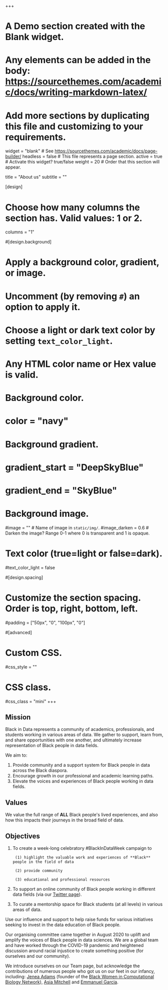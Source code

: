 +++
# A Demo section created with the Blank widget.
# Any elements can be added in the body: https://sourcethemes.com/academic/docs/writing-markdown-latex/
# Add more sections by duplicating this file and customizing to your requirements.

widget = "blank"  # See https://sourcethemes.com/academic/docs/page-builder/
headless = false  # This file represents a page section.
active = true # Activate this widget? true/false
weight = 20  # Order that this section will appear.

title = "About us"
subtitle = ""

[design]
  # Choose how many columns the section has. Valid values: 1 or 2.
  columns = "1"

#[design.background]
  # Apply a background color, gradient, or image.
  #   Uncomment (by removing `#`) an option to apply it.
  #   Choose a light or dark text color by setting `text_color_light`.
  #   Any HTML color name or Hex value is valid.

  # Background color.
  # color = "navy"
  
  # Background gradient.
  # gradient_start = "DeepSkyBlue"
  # gradient_end = "SkyBlue"
  
  # Background image.
  #image = ""  # Name of image in `static/img/`.
  #image_darken = 0.6  # Darken the image? Range 0-1 where 0 is transparent and 1 is opaque.

  # Text color (true=light or false=dark).
  #text_color_light = false

#[design.spacing]
  # Customize the section spacing. Order is top, right, bottom, left.
  #padding = ["50px", "0", "100px", "0"]

#[advanced]
 # Custom CSS. 
 #css_style = ""
 
 # CSS class.
 #css_class = "mini"
+++

## Mission

Black in Data represents a community of academics, professionals, and students working in various areas of data. We gather to support, learn from, and share opportunities with one another, and ultimately increase representation of Black people in data fields. 

We aim to:
1. Provide community and a support system for Black people in data across the Black diaspora.
2. Encourage growth in our professional and academic learning paths. 
3. Elevate the voices and experiences of Black people working in data fields. 

## Values

We value the full range of **ALL** Black people's lived experiences, and also how this impacts their journeys in the broad field of data.


## Objectives

1. To create a week-long celebratory #BlackInDataWeek campaign to 

        (1) highlight the valuable work and experiences of **Black** people in the field of data 

        (2) provide community  

        (3) educational and professional resources

2. To support an online community of Black people working in different data fields (via our [Twitter page](https://twitter.com/BlkInData)).

3. To curate a mentorship space for Black students (at all levels) in various areas of data.

Use our influence and support to help raise funds for various initiatives seeking to invest in the data education of Black people.

Our organising committee came together in August 2020 to uplift and amplify the voices of Black people in data sciences. We are a global team and have worked through the COVID-19 pandemic and heightened discussion around racial injustice to create something positive (for ourselves and our community). 

We introduce ourselves on our Team page, but acknowledge the contributions of numerous people who got us on our feet in our infancy, including: [Jenea Adams](https://www.jeneaiadams.com/) (founder of the [Black Women in Computational Biology Network](https://www.blackwomencompbio.org/)), [Asia Mitchell](https://twitter.com/Asia_Mitch) and [Emmanuel Garcia](https://twitter.com/manithegarcia). 